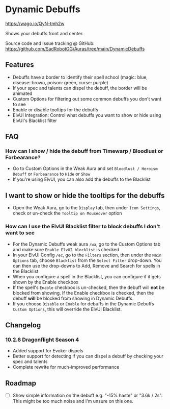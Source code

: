 # Dynamic Debuffs

https://wago.io/QyN-tmh2w

Shows your debuffs front and center.

Source code and Issue tracking @ GitHub: https://github.com/SadRobotGG/Auras/tree/main/DynamicDebuffs

## Features

* Debuffs have a border to identify their spell school (magic: blue, disease: brown, poison: green, curse: purple)
* If your spec and talents can dispel the debuff, the border will be animated
* Custom Options for filtering out some common debuffs you don't want to see
* Enable or disable tooltips for the debuffs
* ElvUI Integration: Control what debuffs you want to show or hide using ElvUI's Blacklist filter

## FAQ

### How can I show / hide the debuff from Timewarp / Bloodlust or Forbearance?

* Go to Custom Options in the Weak Aura and set `Bloodlust / Heroism Debuff` or `Forbearance` to `Hide` or `Show`
* If you're using ElvUI, you can also add the debuffs to the Blacklist

## I want to show or hide the tooltips for the debuffs

* Open the Weak Aura, go to the `Display` tab, then under `Icon Settings`, check or un-check the `Tooltip on Mouseover` option

### How can I use the ElvUI Blacklist filter to block debuffs I don't want to see

* For the Dynamic Debuffs weak aura `/wa`, go to the Custom Options tab and make sure `Enable ElvUI blocklist` is checked
* In your ElvUI Config `/ec`, go to the `Filters` section, then under the `Main Options` tab, choose `Blacklist` from the `Select Filter` drop-down. You can then use the drop-downs to Add, Remove and Search for spells in the Blacklist
* When you configure a spell in the Blacklist, you can configure if it gets shown by the Enable checkbox
* If the spell's `Enable` checkbox is un-checked, then the debuff will **not** be blocked from showing. If the Enable checkbox is checked, then the debuff **will** be blocked from showing in Dynamic Debuffs.
* If you choose `Disable` or `Enable` for debuffs in the Dynamic Debuffs `Custom Options`, this will override the ElvUI Blacklist.

## Changelog

### 10.2.6 Dragonflight Season 4

- Added support for Evoker dispels
- Better support for detecting if you can dispel a debuff by checking your spec and talents
- Complete rewrite for much-improved performance

## Roadmap

* [ ] Show simple information on the debuff e.g. "-15% haste" or "3.6k / 2s". This might be too much noise and I'm unsure on this one.